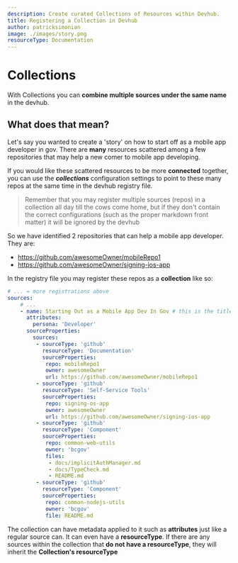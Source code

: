 ```yaml
---
description: Create curated Collections of Resources within Devhub. 
title: Registering a Collection in Devhub
author: patricksimonian
image: ./images/story.png
resourceType: Documentation
---
```

# Collections

With Collections you can **combine multiple sources under the same name** in the devhub.

## What does that mean?

Let's say you wanted to create a 'story' on how to start off as a mobile app developer in gov. There
are **many** resources scattered among a few repositories that may help a new comer to mobile app developing.

If you would like these scattered resources to be more **connected** together, you can use the ***collections***
configuration settings to point to these many repos at the same time in the devhub registry file.

> Remember that you may register multiple sources (repos) in a collection all day till the cows come home, but if they don't contain the correct configurations (such as the proper markdown front matter) it will be ignored by the devhub

So we have identified 2 repositories that can help a mobile app developer. They are:
- https://github.com/awesomeOwner/mobileRepo1
- https://github.com/awesomeOwner/signing-ios-app

In the registry file you may register these repos as a **collection** like so:

```yaml
# ... = more registrations above
sources:
    # ...
    - name: Starting Out as a Mobile App Dev In Gov # this is the title of your collection
      attributes: 
        persona: 'Developer'
      sourceProperties:
        sources:
         - sourceType: 'github'
           resourceType: 'Documentation'
           sourceProperties:
            repo: mobileRepo1
            owner: awesomeOwner
            url: https://github.com/awesomeOwner/mobileRepo1
         - sourceType: 'github'
           resourceType: 'Self-Service Tools'
           sourceProperties:
            repo: signing-os-app
            owner: awesomeOwner
            url: https://github.com/awesomeOwner/signing-ios-app
         - sourceType: 'github'
           resourceType: 'Component'
           sourceProperties:
            repo: common-web-utils
            owner: 'bcgov'
            files: 
             - docs/implicitAuthManager.md
             - docs/TypeCheck.md
             - README.md
         - sourceType: 'github'
           resourceType: 'Component'
           sourceProperties:
            repo: common-nodejs-utils
            owner: 'bcgov'
            file: README.md
```
The collection can have metadata applied to it such as **attributes** just like a regular source can.
It can even have a **resourceType**. If there are any sources within the collection that **do not have a resourceType**,
they will inherit the **Collection's resourceType**
